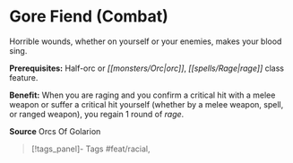 ﻿---
cssclass: [feats]

---
# Gore Fiend (Combat)

Horrible wounds, whether on yourself or your enemies, makes your blood sing.

**Prerequisites:** Half-orc or _[[monsters/Orc|orc]]_, _[[spells/Rage|rage]]_ class feature.

**Benefit:** When you are raging and you confirm a critical hit with a melee weapon or suffer a critical hit yourself (whether by a melee weapon, spell, or ranged weapon), you regain 1 round of _rage_.

**Source** Orcs Of Golarion
>[!tags_panel]- Tags
> #feat/racial, 